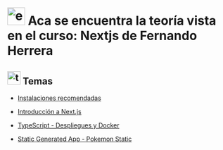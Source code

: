 # <img width="40" height="40" src="https://img.icons8.com/external-icongeek26-flat-icongeek26/40/external-Note-book-education-icongeek26-flat-icongeek26.png" alt="external-Note-book-education-icongeek26-flat-icongeek26"/> Aca se encuentra la teoría vista en el curso: Nextjs de Fernando Herrera

## <img width="30" height="30" src="https://img.icons8.com/stickers/30/test-results.png" alt="test-results"/> Temas

- [Instalaciones recomendadas](https://github.com/eugenia1984/nextjs/blob/main/teoria/instalaciones_recomendadas.md)

- [Introducción a Next.js](https://github.com/eugenia1984/nextjs/blob/main/teoria/introduccion.md)

- [TypeScript - Despliegues y Docker](https://github.com/eugenia1984/nextjs/blob/main/teoria/ts_despliegues.md)

- [Static Generated App - Pokemon Static](https://github.com/eugenia1984/nextjs/blob/main/teoria/static-generated-app.md)
